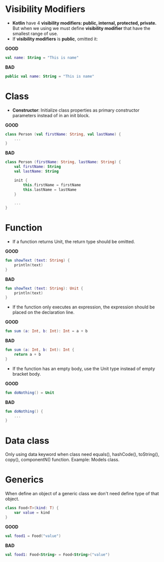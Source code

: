 # Visibility Modifiers

- **Kotlin** have 4 **visibility modifiers: public, internal, protected, private.** But when we using we must define **visibility modifier** that have the smallest range of use.
- If **visibility modifiers** is **public**, omitted it:

**GOOD**

~~~kotlin
val name: String = "This is name"
~~~

**BAD**

~~~kotlin
public val name: String = "This is name"
~~~

# Class

- **Constructor**: Initialize class properties as primary constructor parameters instead of in an init block.

**GOOD**

~~~kotlin
class Person (val firstName: String, val lastName) {
    ...
}
~~~

**BAD**

~~~kotlin
class Person (firstName: String, lastName: String) {
  	val firstName: String
  	val lastName: String

  	init {
		this.firstName = firstName
		this.lastName = lastName
  	}

  	...
}
~~~

# Function
 
- If a function returns Unit, the return type should be omitted.

**GOOD**

~~~kotlin
fun showText (text: String) {
   	println(text)
}
~~~

**BAD**

~~~kotlin
fun showText (text: String): Unit {
    println(text)
}
~~~

- If the function only executes an expression, the expression should be placed on the declaration line.

**GOOD**

~~~kotlin
fun sum (a: Int, b: Int): Int = a + b
~~~

**BAD**

~~~kotlin
fun sum (a: Int, b: Int): Int {
 	return a + b
}
~~~

- If the function has an empty body, use the Unit type instead of empty bracket body.

**GOOD**

~~~kotlin
fun doNothing() = Unit
~~~

**BAD**

~~~kotlin
fun doNothing() {
	...
}
~~~ 

# Data class
Only using data keyword when class need equals(), hashCode(), toString(), copy(), componentN() function. Example: Models class.
 
# Generics
When define an object of a generic class we don't need define type of that object.

~~~kotlin
class Food<T>(kind: T) {
	var value = kind
}
~~~

**GOOD**

~~~kotlin
val food1 = Food("value")
~~~
**BAD**

~~~kotlin
val food1: Food<String> = Food<String>("value")
~~~ 

